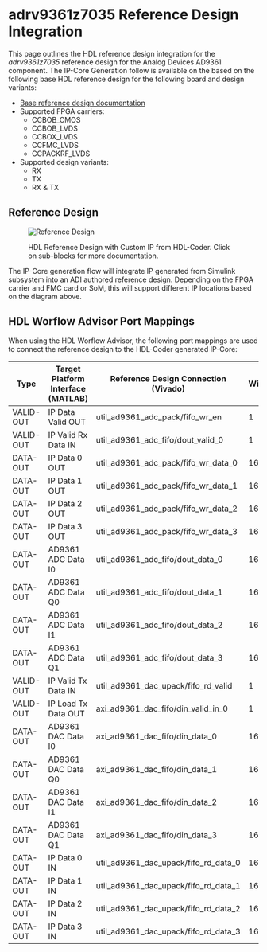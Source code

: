 


# adrv9361z7035 Reference Design Integration

This page outlines the HDL reference design integration for the *adrv9361z7035* reference design for the Analog Devices
AD9361 component. The IP-Core Generation follow is available on the based on the following base HDL reference design for the following board and design variants: 

- [Base reference design documentation]()
- Supported FPGA carriers:
    - CCBOB_CMOS
    - CCBOB_LVDS
    - CCBOX_LVDS
    - CCFMC_LVDS
    - CCPACKRF_LVDS
- Supported design variants:
    - RX
    - TX
    - RX & TX

## Reference Design

<figure markdown>
  
  ![Reference Design](../assets/rd_ad9361_custom.svg)
  
  <figcaption>HDL Reference Design with Custom IP from HDL-Coder. Click on sub-blocks for more documentation.</figcaption>
</figure>
The IP-Core generation flow will integrate IP generated from Simulink subsystem into an ADI authored reference design. Depending on the FPGA carrier and FMC card or SoM, this will support different IP locations based on the diagram above.

## HDL Worflow Advisor Port Mappings

When using the HDL Worflow Advisor, the following port mappings are used to connect the reference design to the HDL-Coder generated IP-Core:

| Type | Target Platform Interface (MATLAB) | Reference Design Connection (Vivado) | Width | Reference Design Variant |
| ---- | ------------------------ | --------------------------- | ----- | ----------- |
| VALID-OUT | IP Data Valid OUT | util_ad9361_adc_pack/fifo_wr_en | 1 | RX |
| VALID-OUT | IP Valid Rx Data IN | util_ad9361_adc_fifo/dout_valid_0 | 1 | RX |
| DATA-OUT | IP Data 0 OUT | util_ad9361_adc_pack/fifo_wr_data_0 | 16 | RX |
| DATA-OUT | IP Data 1 OUT | util_ad9361_adc_pack/fifo_wr_data_1 | 16 | RX |
| DATA-OUT | IP Data 2 OUT | util_ad9361_adc_pack/fifo_wr_data_2 | 16 | RX |
| DATA-OUT | IP Data 3 OUT | util_ad9361_adc_pack/fifo_wr_data_3 | 16 | RX |
| DATA-OUT | AD9361 ADC Data I0 | util_ad9361_adc_fifo/dout_data_0 | 16 | RX |
| DATA-OUT | AD9361 ADC Data Q0 | util_ad9361_adc_fifo/dout_data_1 | 16 | RX |
| DATA-OUT | AD9361 ADC Data I1 | util_ad9361_adc_fifo/dout_data_2 | 16 | RX |
| DATA-OUT | AD9361 ADC Data Q1 | util_ad9361_adc_fifo/dout_data_3 | 16 | RX |
| VALID-OUT | IP Valid Tx Data IN | util_ad9361_dac_upack/fifo_rd_valid | 1 | TX |
| VALID-OUT | IP Load Tx Data OUT | axi_ad9361_dac_fifo/din_valid_in_0 | 1 | TX |
| DATA-OUT | AD9361 DAC Data I0 | axi_ad9361_dac_fifo/din_data_0 | 16 | TX |
| DATA-OUT | AD9361 DAC Data Q0 | axi_ad9361_dac_fifo/din_data_1 | 16 | TX |
| DATA-OUT | AD9361 DAC Data I1 | axi_ad9361_dac_fifo/din_data_2 | 16 | TX |
| DATA-OUT | AD9361 DAC Data Q1 | axi_ad9361_dac_fifo/din_data_3 | 16 | TX |
| DATA-OUT | IP Data 0 IN | util_ad9361_dac_upack/fifo_rd_data_0 | 16 | TX |
| DATA-OUT | IP Data 1 IN | util_ad9361_dac_upack/fifo_rd_data_1 | 16 | TX |
| DATA-OUT | IP Data 2 IN | util_ad9361_dac_upack/fifo_rd_data_2 | 16 | TX |
| DATA-OUT | IP Data 3 IN | util_ad9361_dac_upack/fifo_rd_data_3 | 16 | TX |

